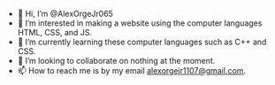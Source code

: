 - 👋 Hi, I’m @AlexOrgeJr065
- 👀 I’m interested in making a website using the computer languages HTML, CSS, and JS.
- 🌱 I’m currently learning these computer languages such as C++ and CSS.
- 💞️ I’m looking to collaborate on nothing at the moment.
- 📫 How to reach me is by my email alexorgejr1107@gmail.com.

<!---
AlexOrgeJr065/AlexOrgeJr065 is a ✨ special ✨ repository because its `README.md` (this file) appears on your GitHub profile.
You can click the Preview link to take a look at your changes.
--->
